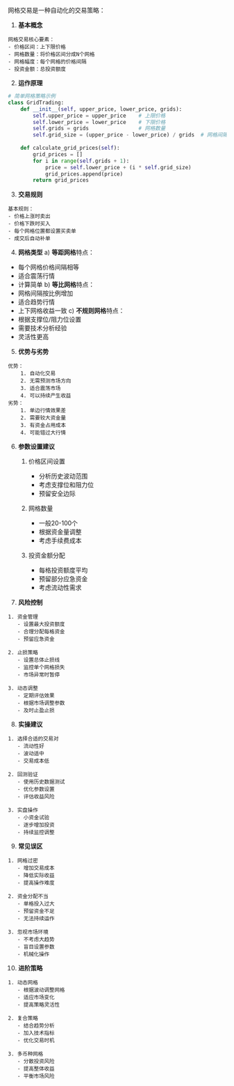 网格交易是一种自动化的交易策略：

1. **基本概念**
```plaintext
网格交易核心要素：
- 价格区间：上下限价格
- 网格数量：将价格区间分成N个网格
- 网格幅度：每个网格的价格间隔
- 投资金额：总投资额度
```

2. **运作原理**

```python
# 简单网格策略示例
class GridTrading:
    def __init__(self, upper_price, lower_price, grids):
        self.upper_price = upper_price    # 上限价格
        self.lower_price = lower_price    # 下限价格
        self.grids = grids                # 网格数量
        self.grid_size = (upper_price - lower_price) / grids  # 网格间隔
        
    def calculate_grid_prices(self):
        grid_prices = []
        for i in range(self.grids + 1):
            price = self.lower_price + (i * self.grid_size)
            grid_prices.append(price)
        return grid_prices
```

3. **交易规则**

```plaintext
基本规则：
- 价格上涨时卖出
- 价格下跌时买入
- 每个网格位置都设置买卖单
- 成交后自动补单
```

4. **网格类型**
a) **等距网格**特点：
- 每个网格价格间隔相等
- 适合震荡行情
- 计算简单
b) **等比网格**特点：
- 网格间隔按比例增加
- 适合趋势行情
- 上下网格收益一致
c) **不规则网格**特点：
- 根据支撑位/阻力位设置
- 需要技术分析经验
- 灵活性更高

5. **优势与劣势**

```
优势：
    1. 自动化交易
    2. 无需预测市场方向
    3. 适合震荡市场
    4. 可以持续产生收益
劣势：
    1. 单边行情效果差
    2. 需要较大资金量
    3. 有资金占用成本
    4. 可能错过大行情
```

6. **参数设置建议**

    1. 价格区间设置
       - 分析历史波动范围
       - 考虑支撑位和阻力位
       - 预留安全边际

    2. 网格数量
       - 一般20-100个
       - 根据资金量调整
       - 考虑手续费成本
    
    3. 投资金额分配
       - 每格投资额度平均
       - 预留部分应急资金
       - 考虑流动性需求
     
7. **风险控制**

```plaintext
1. 资金管理
   - 设置最大投资额度
   - 合理分配每格资金
   - 预留应急资金

2. 止损策略
   - 设置总体止损线
   - 监控单个网格损失
   - 市场异常时暂停

3. 动态调整
   - 定期评估效果
   - 根据市场调整参数
   - 及时止盈止损
```

8. **实操建议**

```plaintext
1. 选择合适的交易对
   - 流动性好
   - 波动适中
   - 交易成本低

2. 回测验证
   - 使用历史数据测试
   - 优化参数设置
   - 评估收益风险

3. 实盘操作
   - 小资金试验
   - 逐步增加投资
   - 持续监控调整
```

9. **常见误区**

```
1. 网格过密
   - 增加交易成本
   - 降低实际收益
   - 提高操作难度

2. 资金分配不当
   - 单格投入过大
   - 预留资金不足
   - 无法持续运作

3. 忽视市场环境
   - 不考虑大趋势
   - 盲目设置参数
   - 机械化操作
```

10. **进阶策略**

```plaintext
1. 动态网格
   - 根据波动调整网格
   - 适应市场变化
   - 提高策略灵活性

2. 复合策略
   - 结合趋势分析
   - 加入技术指标
   - 优化交易时机

3. 多币种网格
   - 分散投资风险
   - 提高整体收益
   - 平衡市场风险
```

